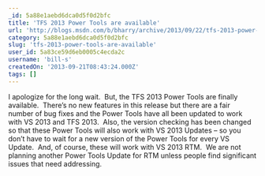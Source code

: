 ```yaml
---
_id: 5a88e1aebd6dca0d5f0d2bfc
title: 'TFS 2013 Power Tools are available'
url: 'http://blogs.msdn.com/b/bharry/archive/2013/09/22/tfs-2013-power-tools-are-available.aspx'
category: 5a88e1aebd6dca0d5f0d2bfc
slug: 'tfs-2013-power-tools-are-available'
user_id: 5a83ce59d6eb0005c4ecda2c
username: 'bill-s'
createdOn: '2013-09-21T08:43:24.000Z'
tags: []
---
```


I apologize for the long wait.  But, the TFS 2013 Power Tools are finally available.  There’s no new features in this release but there are a fair number of bug fixes and the Power Tools have all been updated to work with VS 2013 and TFS 2013.  Also, the version checking has been changed so that these Power Tools will also work with VS 2013 Updates – so you don’t have to wait for a new version of the Power Tools for every VS Update.  And, of course, these will work with VS 2013 RTM.  We are not planning another Power Tools Update for RTM unless people find significant issues that need addressing.
